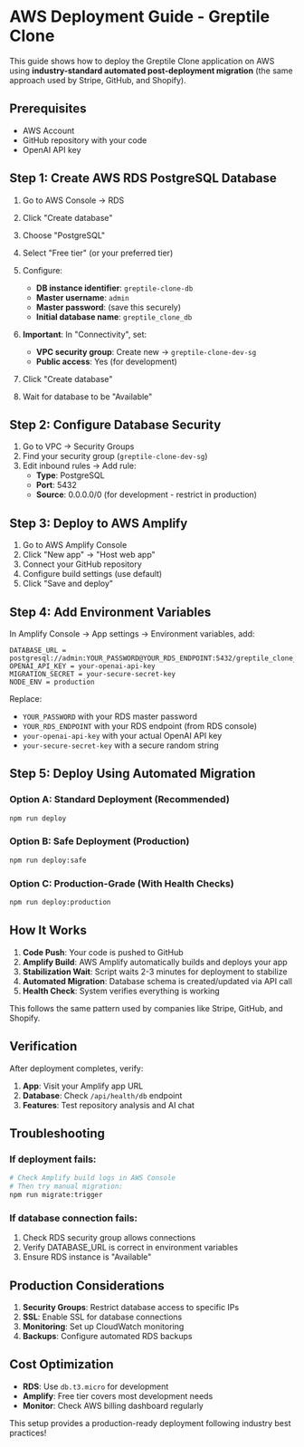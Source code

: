 # AWS Deployment Guide - Greptile Clone

This guide shows how to deploy the Greptile Clone application on AWS using **industry-standard automated post-deployment migration** (the same approach used by Stripe, GitHub, and Shopify).

## Prerequisites

- AWS Account
- GitHub repository with your code
- OpenAI API key

## Step 1: Create AWS RDS PostgreSQL Database

1. Go to AWS Console → RDS
2. Click "Create database"
3. Choose "PostgreSQL"
4. Select "Free tier" (or your preferred tier)
5. Configure:
   - **DB instance identifier**: `greptile-clone-db`
   - **Master username**: `admin`
   - **Master password**: (save this securely)
   - **Initial database name**: `greptile_clone_db`

6. **Important**: In "Connectivity", set:
   - **VPC security group**: Create new → `greptile-clone-dev-sg`
   - **Public access**: Yes (for development)

7. Click "Create database"
8. Wait for database to be "Available"

## Step 2: Configure Database Security

1. Go to VPC → Security Groups
2. Find your security group (`greptile-clone-dev-sg`)
3. Edit inbound rules → Add rule:
   - **Type**: PostgreSQL
   - **Port**: 5432
   - **Source**: 0.0.0.0/0 (for development - restrict in production)

## Step 3: Deploy to AWS Amplify

1. Go to AWS Amplify Console
2. Click "New app" → "Host web app"
3. Connect your GitHub repository
4. Configure build settings (use default)
5. Click "Save and deploy"

## Step 4: Add Environment Variables

In Amplify Console → App settings → Environment variables, add:

```
DATABASE_URL = postgresql://admin:YOUR_PASSWORD@YOUR_RDS_ENDPOINT:5432/greptile_clone_db
OPENAI_API_KEY = your-openai-api-key
MIGRATION_SECRET = your-secure-secret-key
NODE_ENV = production
```

Replace:
- `YOUR_PASSWORD` with your RDS master password
- `YOUR_RDS_ENDPOINT` with your RDS endpoint (from RDS console)
- `your-openai-api-key` with your actual OpenAI API key
- `your-secure-secret-key` with a secure random string

## Step 5: Deploy Using Automated Migration

### Option A: Standard Deployment (Recommended)
```bash
npm run deploy
```

### Option B: Safe Deployment (Production)
```bash
npm run deploy:safe
```

### Option C: Production-Grade (With Health Checks)
```bash
npm run deploy:production
```

## How It Works

1. **Code Push**: Your code is pushed to GitHub
2. **Amplify Build**: AWS Amplify automatically builds and deploys your app
3. **Stabilization Wait**: Script waits 2-3 minutes for deployment to stabilize
4. **Automated Migration**: Database schema is created/updated via API call
5. **Health Check**: System verifies everything is working

This follows the same pattern used by companies like Stripe, GitHub, and Shopify.

## Verification

After deployment completes, verify:

1. **App**: Visit your Amplify app URL
2. **Database**: Check `/api/health/db` endpoint
3. **Features**: Test repository analysis and AI chat

## Troubleshooting

### If deployment fails:
```bash
# Check Amplify build logs in AWS Console
# Then try manual migration:
npm run migrate:trigger
```

### If database connection fails:
1. Check RDS security group allows connections
2. Verify DATABASE_URL is correct in environment variables
3. Ensure RDS instance is "Available"

## Production Considerations

1. **Security Groups**: Restrict database access to specific IPs
2. **SSL**: Enable SSL for database connections
3. **Monitoring**: Set up CloudWatch monitoring
4. **Backups**: Configure automated RDS backups

## Cost Optimization

- **RDS**: Use `db.t3.micro` for development
- **Amplify**: Free tier covers most development needs
- **Monitor**: Check AWS billing dashboard regularly

This setup provides a production-ready deployment following industry best practices! 